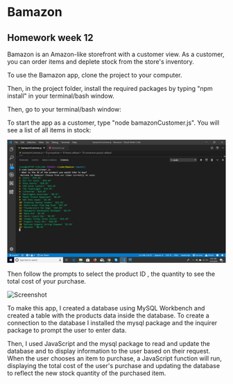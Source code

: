 # Bamazon
## Homework week 12 

Bamazon is an Amazon-like storefront with a customer view. As a customer, you can order items and deplete stock from the store's inventory. 

To use the Bamazon app, clone the project to your computer.

Then, in the project folder, install the required packages by typing "npm install" in your terminal/bash window.

Then, go to your terminal/bash window:

To start the app as a customer, type "node bamazonCustomer.js". You will see a list of all items in stock:

![Screenshot](/images/screenshot.png)

Then follow the prompts to select the product ID , the quantity to see the total cost of your purchase.

![Screenshot](/bamazon.png)


To make this app, I created a database using MySQL Workbench and created a table with the products data inside the database. 
To create a connection to the database I installed the mysql package and the inquirer package to prompt the user to enter data.

Then, I used JavaScript and the mysql package to read and update the database and to display information to the user based on their request. When the user chooses an item to purchase, a JavaScript function will run, displaying the total cost of the user's purchase and updating the database to reflect the new stock quantity of the purchased item.


